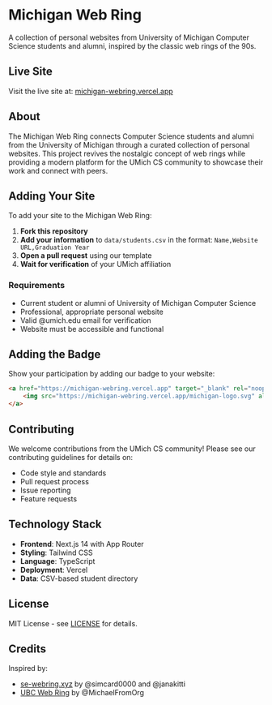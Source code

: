 # Michigan Web Ring

A collection of personal websites from University of Michigan Computer Science students and alumni, inspired by the classic web rings of the 90s.

## Live Site

Visit the live site at: [michigan-webring.vercel.app](https://michigan-webring.vercel.app)

## About

The Michigan Web Ring connects Computer Science students and alumni from the University of Michigan through a curated collection of personal websites. This project revives the nostalgic concept of web rings while providing a modern platform for the UMich CS community to showcase their work and connect with peers.

## Adding Your Site

To add your site to the Michigan Web Ring:

1. **Fork this repository**
2. **Add your information** to `data/students.csv` in the format: `Name,Website URL,Graduation Year`
3. **Open a pull request** using our template
4. **Wait for verification** of your UMich affiliation

### Requirements

- Current student or alumni of University of Michigan Computer Science
- Professional, appropriate personal website
- Valid @umich.edu email for verification
- Website must be accessible and functional

## Adding the Badge

Show your participation by adding our badge to your website:

```html
<a href="https://michigan-webring.vercel.app" target="_blank" rel="noopener noreferrer">
    <img src="https://michigan-webring.vercel.app/michigan-logo.svg" alt="Michigan Webring" width="36" height="50">
</a>
```

## Contributing

We welcome contributions from the UMich CS community! Please see our contributing guidelines for details on:

- Code style and standards
- Pull request process
- Issue reporting
- Feature requests

## Technology Stack

- **Frontend**: Next.js 14 with App Router
- **Styling**: Tailwind CSS
- **Language**: TypeScript
- **Deployment**: Vercel
- **Data**: CSV-based student directory

## License

MIT License - see [LICENSE](LICENSE) for details.

## Credits

Inspired by:
- [se-webring.xyz](https://se-webring.xyz) by @simcard0000 and @janakitti
- [UBC Web Ring](https://github.com/MichaelFromOrg/ubc-webring) by @MichaelFromOrg


